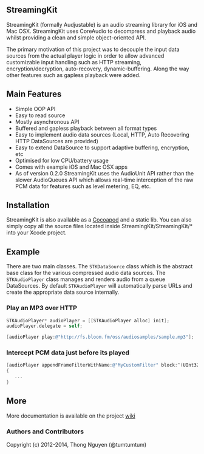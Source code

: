 ## StreamingKit

StreamingKit (formally Audjustable) is an audio streaming library for iOS and Mac OSX.  StreamingKit uses CoreAudio to decompress and playback audio whilst providing a clean and simple object-oriented API.

The primary motivation of this project was to decouple the input data sources from the actual player logic in order to allow advanced customizable input handling such as HTTP streaming, encryption/decryption, auto-recovery, dynamic-buffering. Along the way other features such as gapless playback were added.

## Main Features

* Simple OOP API
* Easy to read source
* Mostly asynchronous API
* Buffered and gapless playback between all format types
* Easy to implement audio data sources (Local, HTTP, Auto Recovering HTTP DataSources are provided)
* Easy to extend DataSource to support adaptive buffering, encryption, etc
* Optimised for low CPU/battery usage
* Comes with example iOS and Mac OSX apps
* As of version 0.2.0 StreamingKit uses the AudioUnit API rather than the slower AudioQueues API which allows real-time interception of the raw PCM data for features such as level metering, EQ, etc.

## Installation

StreamingKit is also available as a [Cocoapod](http://cocoapods.org/?q=StreamingKit) and a static lib. You can also simply copy all the source files located inside StreamingKit/StreamingKit/* into your Xcode project.

## Example

There are two main classes.  The `STKDataSource` class which is the abstract base class for the various compressed audio data sources. The `STKAudioPlayer` class manages and renders audio from a queue DataSources. By default `STKAudioPlayer` will automatically parse URLs and create the appropriate data source internally.

### Play an MP3 over HTTP



```objective-c
STKAudioPlayer* audioPlayer = [[STKAudioPlayer alloc] init];
audioPlayer.delegate = self;

[audioPlayer play:@"http://fs.bloom.fm/oss/audiosamples/sample.mp3"];
```


### Intercept PCM data just before its played

```objective-c
[audioPlayer appendFrameFilterWithName:@"MyCustomFilter" block:^(UInt32 channelsPerFrame, UInt32 bytesPerFrame, UInt32 frameCount, void* frames)
{
   ...
}
````


## More

More documentation is available on the project [wiki](https://github.com/tumtumtum/StreamingKit/wiki)

### Authors and Contributors
Copyright (c) 2012-2014, Thong Nguyen (@tumtumtum)
